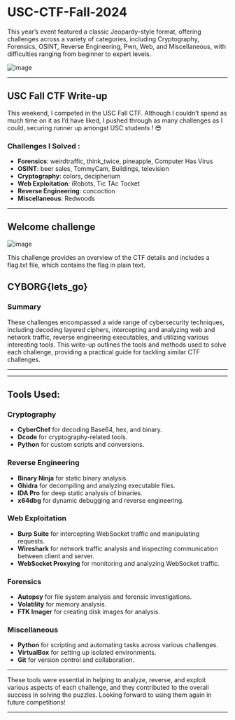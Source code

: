 # USC-CTF-Fall-2024

This year’s event featured a classic Jeopardy-style format, offering challenges across a variety of categories, including Cryptography, Forensics, OSINT, Reverse Engineering, Pwn, Web, and Miscellaneous, with difficulties ranging from beginner to expert levels. 

![image](https://github.com/user-attachments/assets/4376c0b1-0e67-40c0-b854-98cec2d68a58)

---

## USC Fall CTF Write-up

This weekend, I competed in the USC Fall CTF. Although I couldn’t spend as much time on it as I’d have liked, I pushed through as many challenges as I could, securing runner up amongst USC students ! 😎

### Challenges I Solved :
- **Forensics**: weirdtraffic, think_twice, pineapple, Computer Has Virus
- **OSINT**: beer sales, TommyCam, Buildings, television
- **Cryptography**: colors, decipherium
- **Web Exploitation**: iRobots, Tic TAc Tocket
- **Reverse Engineering**: concoction
- **Miscellaneous**: Redwoods

---
## Welcome challenge

![image](https://github.com/user-attachments/assets/b90a26a3-4d16-47d8-9ea1-3bf7bf2e5173)

This challenge provides an overview of the CTF details and includes a flag.txt file, which contains the flag in plain text.

**CYBORG{lets_go}**
---


### Summary

These challenges encompassed a wide range of cybersecurity techniques, including decoding layered ciphers, intercepting and analyzing web and network traffic, reverse engineering executables, and utilizing various interesting tools. This write-up outlines the tools and methods used to solve each challenge, providing a practical guide for tackling similar CTF challenges.

--- 

---

## **Tools Used:**

### **Cryptography**
- **CyberChef** for decoding Base64, hex, and binary.
- **Dcode** for cryptography-related tools.
- **Python** for custom scripts and conversions.

### **Reverse Engineering**
- **Binary Ninja** for static binary analysis.
- **Ghidra** for decompiling and analyzing executable files.
- **IDA Pro** for deep static analysis of binaries.
- **x64dbg** for dynamic debugging and reverse engineering.

### **Web Exploitation**
- **Burp Suite** for intercepting WebSocket traffic and manipulating requests.
- **Wireshark** for network traffic analysis and inspecting communication between client and server.
- **WebSocket Proxying** for monitoring and analyzing WebSocket traffic.

### **Forensics**
- **Autopsy** for file system analysis and forensic investigations.
- **Volatility** for memory analysis.
- **FTK Imager** for creating disk images for analysis.

### **Miscellaneous**
- **Python** for scripting and automating tasks across various challenges.
- **VirtualBox** for setting up isolated environments.
- **Git** for version control and collaboration.

---

These tools were essential in helping to analyze, reverse, and exploit various aspects of each challenge, and they contributed to the overall success in solving the puzzles. Looking forward to using them again in future competitions!

---

